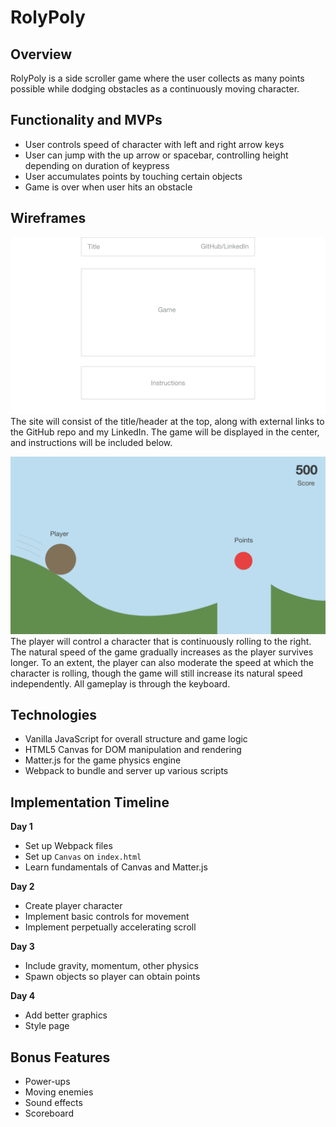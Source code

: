 # RolyPoly

## Overview
RolyPoly is a side scroller game where the user collects as many points possible while dodging obstacles as a continuously moving character.

## Functionality and MVPs

* User controls speed of character with left and right arrow keys
* User can jump with the up arrow or spacebar, controlling height depending on duration of keypress
* User accumulates points by touching certain objects
* Game is over when user hits an obstacle

## Wireframes

![site wireframe](https://github.com/PhishyFish/rolypoly/blob/master/docs/site.png?raw=true)
The site will consist of the title/header at the top, along with external links to the GitHub repo and my LinkedIn. The game will be displayed in the center, and instructions will be included below.

![game wireframe](https://github.com/PhishyFish/rolypoly/blob/master/docs/game.png?raw=true)
The player will control a character that is continuously rolling to the right. The natural speed of the game gradually increases as the player survives longer. To an extent, the player can also moderate the speed at which the character is rolling, though the game will still increase its natural speed independently. All gameplay is through the keyboard.

## Technologies

* Vanilla JavaScript for overall structure and game logic
* HTML5 Canvas for DOM manipulation and rendering
* Matter.js for the game physics engine
* Webpack to bundle and server up various scripts

## Implementation Timeline

**Day 1**
* Set up Webpack files
* Set up `Canvas` on `index.html`
* Learn fundamentals of Canvas and Matter.js

**Day 2**
* Create player character
* Implement basic controls for movement
* Implement perpetually accelerating scroll

**Day 3**
* Include gravity, momentum, other physics
* Spawn objects so player can obtain points

**Day 4**
* Add better graphics
* Style page

## Bonus Features

* Power-ups
* Moving enemies
* Sound effects
* Scoreboard
